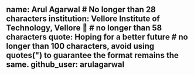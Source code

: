 name: Arul Agarwal # No longer than 28 characters
institution: Vellore Institute of Technology, Vellore 🚩 # no longer than 58 characters
quote: Hoping for a better future # no longer than 100 characters, avoid using quotes(") to guarantee the format remains the same.
github_user: arulagarwal
---
